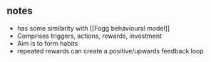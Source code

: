 ## notes
- has some similarity with [[Fogg behavioural model]] 
- Comprises triggers, actions, rewards, investment
- Aim is to form habits
- repeated rewards can create a positive/upwards feedback loop